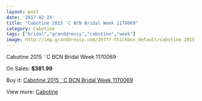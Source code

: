 ```yaml
---
layout: post
date: '2017-02-24'
title: "Cabotine 2015 ¨C BCN Bridal Week 1170069"
category: Cabotine
tags: ["bridal","granddressy","cabotine","week"]
image: http://img.granddressy.com/20777-thickbox_default/cabotine-2015-c-bcn-bridal-week-1170069.jpg
---
```

Cabotine 2015 ¨C BCN Bridal Week 1170069

On Sales: **$381.99**
<a href="https://www.granddressy.com/en/cabotine/19751-cabotine-2015-c-bcn-bridal-week-1170069.html"><amp-img layout="responsive" width="600" height="600" src="//img.granddressy.com/20777-thickbox_default/cabotine-2015-c-bcn-bridal-week-1170069.jpg" alt="Cabotine 2015 ¨C BCN Bridal Week 1170069 0" /></a>

Buy it: [Cabotine 2015 ¨C BCN Bridal Week 1170069](https://www.granddressy.com/en/cabotine/19751-cabotine-2015-c-bcn-bridal-week-1170069.html "Cabotine 2015 ¨C BCN Bridal Week 1170069")

View more: [Cabotine](https://www.granddressy.com/en/62-cabotine "Cabotine")